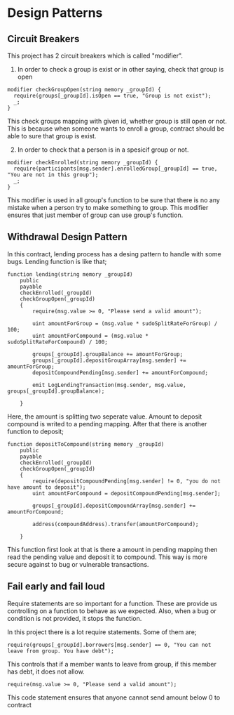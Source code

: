 # Design Patterns

## Circuit Breakers

This project has 2 circuit breakers which is called "modifier".

1. In order to check a group is exist or in other saying, check that group is open

```
modifier checkGroupOpen(string memory _groupId) {
  require(groups[_groupId].isOpen == true, "Group is not exist");
  _;
}
```

This check groups mapping with given id, whether group is still open or not. This is because when someone wants to enroll a group, contract
should be able to sure that group is exist.

2. In order to check that a person is in a spesicif group or not.

```
modifier checkEnrolled(string memory _groupId) {
  require(participants[msg.sender].enrolledGroup[_groupId] == true, "You are not in this group");
  _;
}
```

This modifier is used in all group's function to be sure that there is no any mistake when a person try to make something to group. This
modifier ensures that just member of group can use group's function.


## Withdrawal Design Pattern
In this contract, lending process has a desing pattern to handle with some bugs. Lending function is like that;
```
function lending(string memory _groupId) 
    public 
    payable
    checkEnrolled(_groupId) 
    checkGroupOpen(_groupId)
    {
        require(msg.value >= 0, "Please send a valid amount");
        
        uint amountForGroup = (msg.value * sudoSplitRateForGroup) / 100;
        uint amountForCompound = (msg.value * sudoSplitRateForCompound) / 100;
        
        groups[_groupId].groupBalance += amountForGroup;
        groups[_groupId].depositGroupArray[msg.sender] += amountForGroup;
        depositCompoundPending[msg.sender] += amountForCompound;
        
        emit LogLendingTransaction(msg.sender, msg.value, groups[_groupId].groupBalance);
        
    }
```
Here, the amount is splitting two seperate value. Amount to deposit compound is writed to a pending mapping. After that there is another function to deposit;

```
function depositToCompound(string memory _groupId) 
    public 
    payable
    checkEnrolled(_groupId) 
    checkGroupOpen(_groupId)
    {
        require(depositCompoundPending[msg.sender] != 0, "you do not have amount to deposit");
        uint amountForCompound = depositCompoundPending[msg.sender];
        
        groups[_groupId].depositCompoundArray[msg.sender] += amountForCompound;
        
        address(compoundAddress).transfer(amountForCompound);
        
    }
```

This function first look at that is there a amount in pending mapping then read the pending value and deposit it to compound. This way is more secure against to bug or vulnerable transactions. 


## Fail early and fail loud

Require statements are so important for a function. These are provide us controlling on a function to behave as we expected. Also, when a bug or condition is not provided, it stops the function. 

In this project there is a lot require statements. Some of them are;

```
require(groups[_groupId].borrowers[msg.sender] == 0, "You can not leave from group. You have debt");
```
This controls that if a member wants to leave from group, if this member has debt, it does not allow.

```
require(msg.value >= 0, "Please send a valid amount");
```
This code statement ensures that anyone cannot send amount below 0 to contract
















